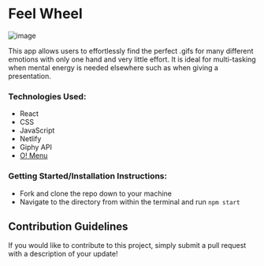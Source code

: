 #  Feel Wheel

![image](https://user-images.githubusercontent.com/76757656/148879919-7c38aa5c-eca0-4c7a-80c9-14c1c4a3e3cd.png)

This app allows users to effortlessly find the perfect .gifs for many different emotions with only one hand and very little effort. It is ideal for multi-tasking when mental energy is needed elsewhere such as when giving a presentation.

### Technologies Used:

- React
- CSS
- JavaScript
- Netlify
- Giphy API
- [O! Menu](https://github.com/dawiidio/o-menu)

###  Getting Started/Installation Instructions: 

- Fork and clone the repo down to your machine
- Navigate to the directory from within the terminal and run ```npm start```

## Contribution Guidelines

If you would like to contribute to this project, simply submit a pull request with a description of your update!
